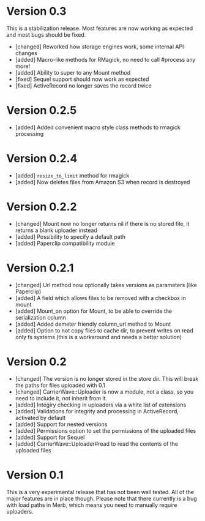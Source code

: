 # Version 0.3

This is a stabilization release. Most features are now working as expected and
most bugs should be fixed.

* [changed] Reworked how storage engines work, some internal API changes
* [added] Macro-like methods for RMagick, no need to call #process any more!
* [added] Ability to super to any Mount method 
* [fixed] Sequel support should now work as expected
* [fixed] ActiveRecord no longer saves the record twice 

# Version 0.2.5

* [added] Added convenient macro style class methods to rmagick processing

# Version 0.2.4

* [added] `resize_to_limit` method for rmagick
* [added] Now deletes files from Amazon S3 when record is destroyed

# Version 0.2.2

* [changed] Mount now no longer returns nil if there is no stored file, it returns a blank uploader instead
* [added] Possibility to specify a default path
* [added] Paperclip compatibility module

# Version 0.2.1

* [changed] Url method now optionally takes versions as parameters (like Paperclip)
* [added] A field which allows files to be removed with a checkbox in mount
* [added] Mount_on option for Mount, to be able to override the serialization column
* [added] Added demeter friendly column_url method to Mount
* [added] Option to not copy files to cache dir, to prevent writes on read only fs systems (this is a workaround and needs a better solution)


# Version 0.2

* [changed] The version is no longer stored in the store dir. This will break the paths for files uploaded with 0.1
* [changed] CarrierWave::Uploader is now a module, not a class, so you need to include it, not inherit from it.
* [added] Integiry checking in uploaders via a white list of extensions
* [added] Validations for integrity and processing in ActiveRecord, activated by default
* [added] Support for nested versions
* [added] Permissions option to set the permissions of the uploaded files
* [added] Support for Sequel
* [added] CarrierWave::Uploader#read to read the contents of the uploaded files

# Version 0.1

This is a very experimental release that has not been well tested. All of the major features are in place though. Please note that there currently is a bug with load paths in Merb, which means you need to manually require uploaders.